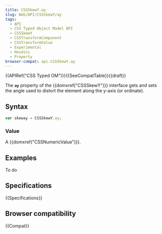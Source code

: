 ```yaml
---
title: CSSSkewY.ay
slug: Web/API/CSSSkewY/ay
tags:
  - API
  - CSS Typed Object Model API
  - CSSSkewY
  - CSSTransformComponent
  - CSSTransformValue
  - Experimental
  - Houdini
  - Property
browser-compat: api.CSSSkewY.ay
---
```

{{APIRef("CSS Typed OM")}}{{SeeCompatTable}}{{draft}}

The **`ay`** property of the
{{domxref("CSSSkewY")}} interface gets and sets the angle used to distort the element
along the y-axis (or ordinate).

## Syntax

```js
var skeway = CSSSkewY.ay;
```

### Value

A {{domxref("CSSNumericValue")}}.

## Examples

To do

## Specifications

{{Specifications}}

## Browser compatibility

{{Compat}}
